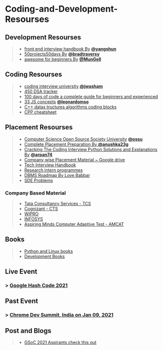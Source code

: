 # Coding-and-Development-Resourses

## Development Resourses
> * [front end interview handbook By](https://github.com/yangshun/front-end-interview-handbook) [**@yangshun**](https://github.com/yangshun) 
> * [50projects50days By](https://github.com/bradtraversy/50projects50days) [**@bradtraversy**](https://github.com/bradtraversy)
> * [awesome for beginners By](https://github.com/MunGell/awesome-for-beginners) [**@MunGell**](https://github.com/MunGell)

## Coding Resourses
> * [coding interview university](https://github.com/jwasham/coding-interview-university) [**@jwasham**](https://github.com/jwasham)
> * [450 DSA tracker](https://450-dsa-tracker.netlify.app/)
> * [100 days of code a complete guide for beginners and experienced](https://www.geeksforgeeks.org/100-days-of-code-a-complete-guide-for-beginners-and-experienced/)
> * [33 JS concepts](https://github.com/leonardomso/33-js-concepts) [**@leonardomso**](https://github.com/leonardomso)
> * [C++ datas tructures algorithms coding blocks](https://github.com/surajsly/cplusplus-datastructures-algorithms-coding-blocks)
> * [CPP cheatsheet](https://cppcheatsheet.com/)

## Placement Resourses
> * [Computer Science Open Source Society University](https://github.com/ossu/computer-science) [**@ossu**](https://github.com/ossu)
> * [Complete Placement Preparation By ](https://github.com/anushka23g/Complete-Placement-Preparation) [**@anushka23g**](https://github.com/anushka23g)
> * [Cracking The Coding Interview Python Solutions and Explanations By](https://github.com/arpan74/Cracking-The-Coding-Interview-Python-Solutions-and-Explanations)  [**@arpan74**](https://github.com/arpan74)
> * [Company wise Placement Material ~ Google drive](https://drive.google.com/drive/folders/1SkCOcAS0Kqvuz-MJkkjbFr1GSue6Ms6m)
> * [Tech Interview Handbook](https://yangshun.github.io/tech-interview-handbook/)
> * [Research intern programmes](https://docs.google.com/spreadsheets/d/1_js0NxcOlXwwZVeWYZ_O38SLrjlSg2OHpQ03Pt5vW1A/edit?usp=sharing)
> * [DBMS Roadmap By Love Babbar](https://whimsical.com/dbms-roadmap-by-love-babbar-FmUi8ffVop33t3MmpVxPCo)
> * [SDE Problems](https://docs.google.com/document/d/1SM92efk8oDl8nyVw8NHPnbGexTS9W-1gmTEYfEurLWQ/edit)

### Company Based Material
> * [Tata Consultancy Services - TCS](https://drive.google.com/open?id=1XN8w1Q9akk1IagpaSPDKVowlVCQJ1tV8)
> * [Cognizant - CTS](https://drive.google.com/open?id=1a-HWjvdfAb4t3xo0O_R8_kwlqGs6Ipt-)
> * [WIPRO](https://drive.google.com/open?id=15WDPKzntkQ0ux1-qXZhQ6MQ-IjSgYZWE)
> * [INFOSYS](https://drive.google.com/open?id=1A0so4BGzkynu4k9T0hl-c6yokMBlMQiF)
> * [Aspiring Minds Computer Adaptive Test - AMCAT](https://drive.google.com/open?id=1vPCyQnc844BK9jsTKQ7WIzcGpx3r3J-d)


## Books
> * [Python and Linux books](https://drive.google.com/drive/folders/1uAfpfac3FsJevBg9CYV4Gi65MAYd9V4I)
> * [Development Books](https://drive.google.com/drive/folders/1aXlI-fNsCGmwrFLjSSkHA3FSTClnSSnb)

## Live Event 
### > [Google Hash Code 2021](https://codingcompetitions.withgoogle.com/hashcode/)

## Past Event
### >  [Chrome Dev Summit, India on Jan 09, 2021](https://cds.webdevsin.com/)

## Post and Blogs
> * [GSoC 2021 Aspirants check this out](https://www.linkedin.com/posts/ashupdsce_gsoc-google-faang-activity-6755043985032642560-sIgJ)

